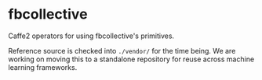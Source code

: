 # fbcollective

Caffe2 operators for using fbcollective's primitives.

Reference source is checked into `./vendor/` for the time being. We
are working on moving this to a standalone repository for reuse across
machine learning frameworks.
